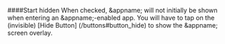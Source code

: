 ####Start hidden
When checked, &appname; will not initially be shown when entering an &appname;-enabled app. You will have to tap on the (invisible)  [Hide Button] (/buttons#button_hide) to show the &appname; screen overlay.

